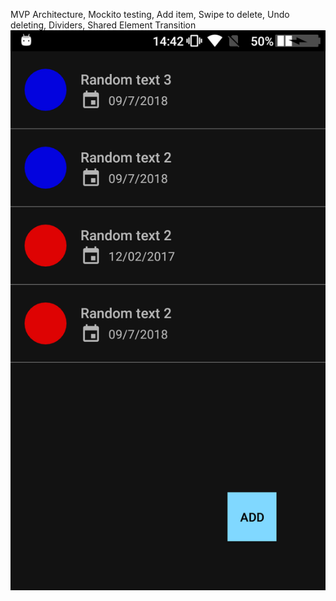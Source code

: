 MVP Architecture, Mockito testing, Add item, Swipe to delete, Undo deleting, Dividers, Shared Element Transition
![GitHub Logo](https://github.com/azemZejnil/CoolRecyclerView/blob/master/docs/imgs/Screenshot_20180713-144214.png?raw=true)
